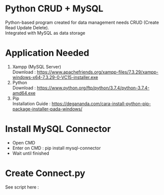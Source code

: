 # Python CRUD + MySQL

Python-based program created for data management needs CRUD (Create Read Update Delete). 
<br>Integrated with MySQL as data storage

# Application Needed 
1. Xampp (MySQL Server)
<br>Download : https://www.apachefriends.org/xampp-files/7.3.29/xampp-windows-x64-7.3.29-0-VC15-installer.exe
2. Python
<br>Download : https://www.python.org/ftp/python/3.7.4/python-3.7.4-amd64.exe
4. Pip
<br>Installation Guide : https://degananda.com/cara-install-python-pip-package-installer-pada-windows/

# Install MySQL Connector
- Open CMD
- Enter on CMD : pip install mysql-connector 
- Wait until finished

# Create Connect.py
See script here : 
